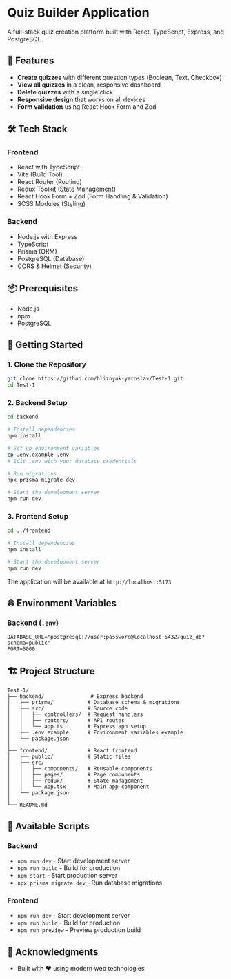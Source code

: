 # Quiz Builder Application

A full-stack quiz creation platform built with React, TypeScript, Express, and PostgreSQL.

## 🚀 Features

- **Create quizzes** with different question types (Boolean, Text, Checkbox)
- **View all quizzes** in a clean, responsive dashboard
- **Delete quizzes** with a single click
- **Responsive design** that works on all devices
- **Form validation** using React Hook Form and Zod

## 🛠 Tech Stack

### Frontend
- React with TypeScript
- Vite (Build Tool)
- React Router (Routing)
- Redux Toolkit (State Management)
- React Hook Form + Zod (Form Handling & Validation)
- SCSS Modules (Styling)

### Backend
- Node.js with Express
- TypeScript
- Prisma (ORM)
- PostgreSQL (Database)
- CORS & Helmet (Security)

## 📦 Prerequisites

- Node.js  
- npm 
- PostgreSQL 

## 🚀 Getting Started

### 1. Clone the Repository
```bash
git clone https://github.com/bliznyuk-yaroslav/Test-1.git
cd Test-1
```

### 2. Backend Setup
```bash
cd backend

# Install dependencies
npm install

# Set up environment variables
cp .env.example .env
# Edit .env with your database credentials

# Run migrations
npx prisma migrate dev

# Start the development server
npm run dev
```

### 3. Frontend Setup
```bash
cd ../frontend

# Install dependencies
npm install

# Start the development server
npm run dev
```

The application will be available at `http://localhost:5173`

## 🌐 Environment Variables

### Backend (`.env`)
```env
DATABASE_URL="postgresql://user:password@localhost:5432/quiz_db?schema=public"
PORT=5000
```

## 🏗 Project Structure

```
Test-1/
├── backend/               # Express backend
│   ├── prisma/           # Database schema & migrations
│   ├── src/              # Source code
│   │   ├── controllers/  # Request handlers
│   │   ├── routers/      # API routes
│   │   └── app.ts        # Express app setup
│   ├── .env.example      # Environment variables example
│   └── package.json
│
├── frontend/             # React frontend
│   ├── public/           # Static files
│   ├── src/
│   │   ├── components/   # Reusable components
│   │   ├── pages/        # Page components
│   │   ├── redux/        # State management
│   │   └── App.tsx       # Main app component
│   └── package.json
│
└── README.md
```

## 🚀 Available Scripts

### Backend
- `npm run dev` - Start development server
- `npm run build` - Build for production
- `npm start` - Start production server
- `npx prisma migrate dev` - Run database migrations

### Frontend
- `npm run dev` - Start development server
- `npm run build` - Build for production
- `npm run preview` - Preview production build


## 🙏 Acknowledgments

- Built with ❤️ using modern web technologies
